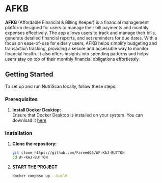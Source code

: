 # AFKB

**AFKB** (Affordable Financial & Billing Keeper) is a financial management platform designed for users to manage their bill payments and monthly expenses effectively. The app allows users to track and manage their bills, generate detailed financial reports, and set reminders for due dates. With a focus on ease-of-use for elderly users, AFKB helps simplify budgeting and transaction tracking, providing a secure and accessible way to monitor financial health. It also offers insights into spending patterns and helps users stay on top of their monthly financial obligations effortlessly.


## Getting Started

To set up and run NutriScan locally, follow these steps:

### Prerequisites

1. **Install Docker Desktop:**  
   Ensure that Docker Desktop is installed on your system. You can download it [here](https://www.docker.com/products/docker-desktop/).

### Installation

1. **Clone the repository:**
   ```bash
   git clone https://github.com/Fareed95/AF-KAJ-BUTTON
   cd AF-KAJ-BUTTON
2. **START THE PROJECT**
   ```bash
   docker compose up --build
